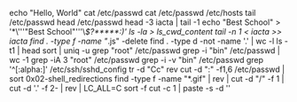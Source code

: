 echo "Hello, World"
cat /etc/passwd
cat /etc/passwd /etc/hosts
tail /etc/passwd
head /etc/passwd
head -3 iacta | tail -1
echo "Best School" > '\*\\'\''"Best School"\'\''\\*$\?\*\*\*\*\*:)'
ls -la > ls_cwd_content
tail -n 1 < iacta >> iacta
find . -type f -name "*.js" -delete
find . -type d -not -name '.' | wc -l
ls -t1 | head
sort | uniq -u
grep "root" /etc/passwd
grep -i "bin" /etc/passwd | wc -1
grep -iA 3 "root" /etc/passwd
grep -i -v "bin" /etc/passwd
grep '^[:alpha:]' /etc/ssh/sshd_config
tr -d "Cc"
rev
cut -d ":" -f1,6 /etc/passwd | sort
0x02-shell_redirections
find -type f -name "*.gif" | rev | cut -d "/" -f 1 | cut -d '.' -f 2- | rev | LC_ALL=C sort -f
cut -c 1 | paste -s -d ''


